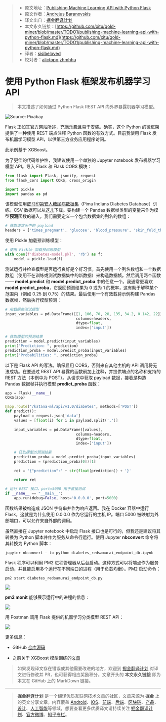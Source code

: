 > * 原文地址：[Publishing Machine Learning API with Python Flask](https://towardsdatascience.com/publishing-machine-learning-api-with-python-flask-98be46fb2440)
> * 原文作者：[Andrejus Baranovskis](https://medium.com/@andrejusb)
> * 译文出自：[掘金翻译计划](https://github.com/xitu/gold-miner)
> * 本文永久链接：[https://github.com/xitu/gold-miner/blob/master/TODO1/publishing-machine-learning-api-with-python-flask.md](https://github.com/xitu/gold-miner/blob/master/TODO1/publishing-machine-learning-api-with-python-flask.md)
> * 译者：[sisibeloved](https://github.com/sisibeloved)
> * 校对者：[alictopo](https://github.com/alictopo),[zhmhhu](https://github.com/zhmhhu)

# 使用 Python Flask 框架发布机器学习 API

> 本文描述了如何通过 Python Flask REST API 向外界暴露机器学习模型。

![Source: Pixabay](https://cdn-images-1.medium.com/max/12000/1*kz-3jQbSoa0rPsjzHtQcLg.jpeg)

Flask 正如其[官方网站](http://flask.pocoo.org/)所述，充满乐趣且易于安装。确实，这个 Python 的微框架提供了一种使用 REST 端点注释 Python 函数的有效方式。目前我使用 Flask 发布机器学习模型 API，以供第三方业务应用程序访问。

此示例基于 XGBoost。

为了更佳的代码维护性，我建议使用一个单独的 Jupyter notebook 发布机器学习模型 API。导入 Flask 和 Flask CORS 模块：

```python
from flask import Flask, jsonify, request
from flask_cors import CORS, cross_origin

import pickle
import pandas as pd
```

该模型使用[皮马印第安人糖尿病数据集](https://raw.githubusercontent.com/jbrownlee/Datasets/master/pima-indians-diabetes.names)（Pima Indians Diabetes Database）训练。CSV 数据可以从[这儿](https://raw.githubusercontent.com/jbrownlee/Datasets/master/pima-indians-diabetes.data.csv)下载。要构建一个 Pandas 数据帧类型的变量来作为模型**预测**函数的输入，我们需要定义一个包含数据集的列名的数组：

```python
# 获取请求头中的 payload
headers = ['times_pregnant', 'glucose', 'blood_pressure', 'skin_fold_thick', 'serum_insuling', 'mass_index', 'diabetes_pedigree', 'age']
```

使用 Pickle 加载预训练模型：

```python
# 使用 Pickle 加载预训练模型
with open(f'diabetes-model.pkl', 'rb') as f:
    model = pickle.load(f)
```

测试运行并检查模型是否运行良好是个好习惯。首先使用一个列名数组和一个数据数组（使用不在训练或测试数据集中的新数据）来构造数据帧。然后调用两个函数 —— **model.predict** 和 **model.predict_proba** 中的任意一个。我通常更喜欢 **model.predict_proba**，它返回预测结果为 0 或为 1 的概率，这有助于解释某个范围内（例如 0.25 到 0.75）的结果。最后使用一个有效载荷示例构建 Pandas 数据帧，然后执行模型预测：

```python
# 用数据帧测试模型
input_variables = pd.DataFrame([[1, 106, 70, 28, 135, 34.2, 0.142, 22]],
                                columns=headers, 
                                dtype=float,
                                index=['input'])

# 获取模型的预测结果
prediction = model.predict(input_variables)
print("Prediction: ", prediction)
prediction_proba = model.predict_proba(input_variables)
print("Probabilities: ", prediction_proba)
```

以下是 Flask API 的写法。确保启用 CORS，否则来自其他主机的 API 调用将无法成功。在要通过 REST API 暴露的函数前加上注释，并提供端点的名称和支持的 REST 方法（本例中为 POST）。从请求中获取 payload 数据，接着是构造 Pandas 数据帧并执行模型 **predict_proba** 函数：

```python
app = Flask(__name__)
CORS(app)

@app.route("/katana-ml/api/v1.0/diabetes", methods=['POST'])
def predict():
    payload = request.json['data']
    values = [float(i) for i in payload.split(',')]
    
    input_variables = pd.DataFrame([values],
                                columns=headers, 
                                dtype=float,
                                index=['input'])

    # 获取模型的预测结果
    prediction_proba = model.predict_proba(input_variables)
    prediction = (prediction_proba[0])[1]
    
    ret = '{"prediction":' + str(float(prediction)) + '}'
    
    return ret

# 运行 REST 接口，port=5000 用于直接测试
if __name__ == "__main__":
    app.run(debug=False, host='0.0.0.0', port=5000)
```

函数结果被构造成 JSON 字符串并作为响应返回。我在 Docker 容器中运行 Flask，这就是为什么使用 0.0.0.0 作为它运行的主机 IP。端口 5000 被映射为外部端口，可以允许来自外部的调用。

虽然直接在 Jupyter notebook 中启动 Flask 接口也是可行的，但我还是建议将其转换为 Python 脚本并作为服务从命令行运行。使用 Jupyter **nbconvert** 命令将其转换为 Python 脚本：

`jupyter nbconvert — to python diabetes_redsamurai_endpoint_db.ipynb`

Flask 程序可以利用 PM2 进程管理器从后台启动。这种方式可以将端点作为服务启动，并且能启用多个运行在不同端口的进程（用于负载均衡）。PM2 启动命令：

`pm2 start diabetes_redsamurai_endpoint_db.py`

![](https://cdn-images-1.medium.com/max/3552/1*ymbjE3X9BAgcyqZA3CLJPQ.png)

**pm2 monit** 能够展示运行中的进程的信息：

![](https://cdn-images-1.medium.com/max/6344/1*ZtdDZqNcgFhCF4lLjQVnLg.png)

用 Postman 调用 Flask 提供的机器学习分类模型 REST API：

![](https://cdn-images-1.medium.com/max/2616/1*nnMgVWFXiUlJj9NnF4peHA.png)

更多信息：

* GitHub [仓库源码](https://github.com/abaranovskis-redsamurai/automation-repo)

* 之前关于 XGBoost 模型训练的[文章](https://bit.ly/2Hs38C5)

> 如果发现译文存在错误或其他需要改进的地方，欢迎到 [掘金翻译计划](https://github.com/xitu/gold-miner) 对译文进行修改并 PR，也可获得相应奖励积分。文章开头的 **本文永久链接** 即为本文在 GitHub 上的 MarkDown 链接。

---

> [掘金翻译计划](https://github.com/xitu/gold-miner) 是一个翻译优质互联网技术文章的社区，文章来源为 [掘金](https://juejin.im) 上的英文分享文章。内容覆盖 [Android](https://github.com/xitu/gold-miner#android)、[iOS](https://github.com/xitu/gold-miner#ios)、[前端](https://github.com/xitu/gold-miner#前端)、[后端](https://github.com/xitu/gold-miner#后端)、[区块链](https://github.com/xitu/gold-miner#区块链)、[产品](https://github.com/xitu/gold-miner#产品)、[设计](https://github.com/xitu/gold-miner#设计)、[人工智能](https://github.com/xitu/gold-miner#人工智能)等领域，想要查看更多优质译文请持续关注 [掘金翻译计划](https://github.com/xitu/gold-miner)、[官方微博](http://weibo.com/juejinfanyi)、[知乎专栏](https://zhuanlan.zhihu.com/juejinfanyi)。
